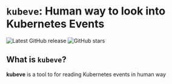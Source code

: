 # `kubeve`: Human way to look into Kubernetes Events

![Latest GitHub release](https://img.shields.io/github/v/release/a0xAi/kubeve.svg)
![GitHub stars](https://img.shields.io/github/stars/a0xAi/kubeve.svg?label=github%20stars)

## What is `kubeve`?

**kubeve** is a tool to for reading Kubernetes events in human way<br/>